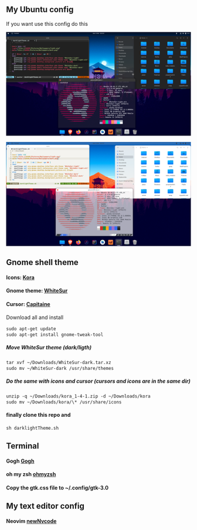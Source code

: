 ## My Ubuntu config

If you want use this config do this

![Dark theme](./Wallpapaers/dt.png)

![Light theme](./Wallpapaers/lt.png)

## Gnome shell theme

#### Icons: [Kora](https://www.pling.com/p/1256209)

#### Gnome theme: [WhiteSur](https://www.pling.com/p/1403328/)

#### Cursor: [Capitaine](https://www.pling.com/p/1148692/)

Download all and install

```
sudo apt-get update
sudo apt-get install gnome-tweak-tool
```

##### Move WhiteSur theme (dark/ligth)

```
tar xvf ~/Downloads/WhiteSur-dark.tar.xz
sudo mv ~/WhiteSur-dark /usr/share/themes
```

##### Do the same with icons and cursor (cursors and icons are in the same dir)

```
unzip -q ~/Downloads/kora_1-4-1.zip -d ~/Downloads/kora
sudo mv ~/Downloads/kora/\* /usr/share/icons
```

#### finally clone this repo and

```
sh darklightTheme.sh
```

## Terminal

#### Gogh [Gogh](https://mayccoll.github.io/Gogh/)

#### oh my zsh [ohmyzsh](https://ohmyz.sh/)

#### Copy the gtk.css file to ~/.config/gtk-3.0

## My text editor config

#### Neovim [newNvcode](https://github.com/bimbaquingoch/newNvcode.git)
